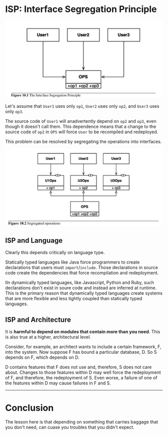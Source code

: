 # ISP: Interface Segregation Principle

![isp 1](./isp-1.png)

Let's assume that `User1` uses only `op1`, `User2` uses only `op2`, and `User3` uses only `op3`.

The source code of `User1` will anadvertently depend on `op2` and `op3`, even though it doesn't call them. This dependence means that a change to the source code of `op2` in `OPS` will force `User` to be recompiled and redeployed.

This problem can be resolved by segregating the operations into interfaces.

![isp 2](./isp-2.png)

## ISP and Language

Clearly this depends critically on language type.

Statically typed languages like Java force programmers to create declarations that users must `import`/`include`. Those declarations in source code create the dependencies that force recompilation and redeployment.

IIn dynamically typed languages, like Javascript, Python and Ruby, such declarations don't exist in soure code and instead are inferred at runtime. This is the primary reason that dynamically typed languages create systems that are more flexible and less tightly coupled than statically typed languages.

## ISP and Architecture

It is __harmful to depend on modules that contain more than you need__. This is also true at a higher, architectural level.

Consider, for example, an architect wants to include a certain framework, F, into the system. Now suppose F has bound a particular database, D. So S depends on F, which depends on D.

D contains features that F does not use and, therefore, S does not care about. Changes to those features within D may well force the redeployment of F, and therefore, the redeployment of S. Even worse, a failure of one of the features within D may cause failures in F and S.

---

# Conclusion

The lesson here is that depending on something that carries baggage that you don't need, can cuase you troubles that you didn't expect.